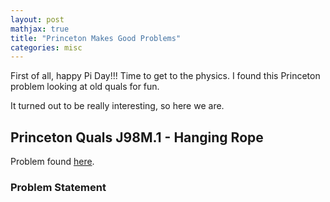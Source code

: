 ```yaml
---
layout: post
mathjax: true
title: "Princeton Makes Good Problems"
categories: misc
---
```


First of all, happy Pi Day!!! 
Time to get to the physics.
I found this Princeton problem looking at old quals for fun.

It turned out to be really interesting, so here we are.

## Princeton Quals J98M.1 - Hanging Rope
Problem found [here](https://phy.princeton.edu/sites/physics/files/graduate-program/prelims/J98.pdf).

### Problem Statement
